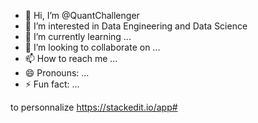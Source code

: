 - 👋 Hi, I’m @QuantChallenger
- 👀 I’m interested in Data Engineering and Data Science
- 🌱 I’m currently learning ...
- 💞️ I’m looking to collaborate on ...
- 📫 How to reach me ...
- 😄 Pronouns: ...
- ⚡ Fun fact: ...

<!---
QuantChallenger/QuantChallenger is a ✨ special ✨ repository because its `README.md` (this file) appears on your GitHub profile.
You can click the Preview link to take a look at your changes.
--->


to personnalize
https://stackedit.io/app#
